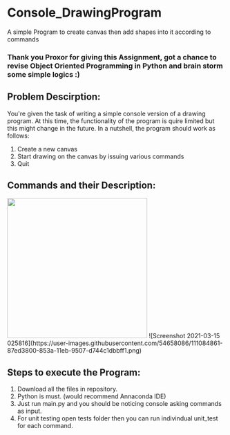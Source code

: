 # Console_DrawingProgram
A simple Program to create canvas then add shapes into it according to commands

### Thank you Proxor for giving this Assignment, got a chance to revise Object Oriented Programming in Python and brain storm some simple logics :)

## Problem Descirption:

You're given the task of writing a simple console version of a drawing program. 
At this time, the functionality of the program is quire limited but this might change in the future. 
In a nutshell, the program should work as follows:
 1. Create a new canvas
 2. Start drawing on the canvas by issuing various commands
 3. Quit
## Commands and their Description:
<img src="https://user-images.githubusercontent.com/54658086/111084861-87ed3800-853a-11eb-9507-d744c1dbbff1.png" width="324" height="324">
![Screenshot 2021-03-15 025816](https://user-images.githubusercontent.com/54658086/111084861-87ed3800-853a-11eb-9507-d744c1dbbff1.png)

## Steps to execute the Program:
1. Download all the files in repository.
2. Python is must. (would recommend Annaconda IDE)
3. Just run main.py and you should be noticing console asking commands as input.
4. For unit testing open tests folder then you can run indivindual unit_test for each command.

